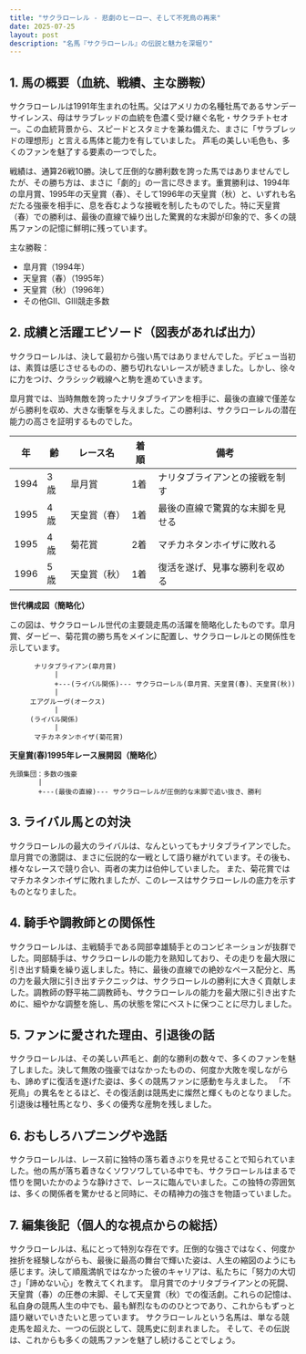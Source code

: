 ```yaml
---
title: "サクラローレル - 悲劇のヒーロー、そして不死鳥の再来"
date: 2025-07-25
layout: post
description: "名馬『サクラローレル』の伝説と魅力を深堀り"
---
```


## 1. 馬の概要（血統、戦績、主な勝鞍）

サクラローレルは1991年生まれの牡馬。父はアメリカの名種牡馬であるサンデーサイレンス、母はサラブレッドの血統を色濃く受け継ぐ名牝・サクラチトセオー。この血統背景から、スピードとスタミナを兼ね備えた、まさに「サラブレッドの理想形」と言える馬体と能力を有していました。  芦毛の美しい毛色も、多くのファンを魅了する要素の一つでした。

戦績は、通算26戦10勝。決して圧倒的な勝利数を誇った馬ではありませんでしたが、その勝ち方は、まさに「劇的」の一言に尽きます。重賞勝利は、1994年の皐月賞、1995年の天皇賞（春）、そして1996年の天皇賞（秋）と、いずれも名だたる強豪を相手に、息を呑むような接戦を制したものでした。特に天皇賞（春）での勝利は、最後の直線で繰り出した驚異的な末脚が印象的で、多くの競馬ファンの記憶に鮮明に残っています。

主な勝鞍：

* 皐月賞（1994年）
* 天皇賞（春）（1995年）
* 天皇賞（秋）（1996年）
* その他GII、GIII競走多数


## 2. 成績と活躍エピソード（図表があれば出力）

サクラローレルは、決して最初から強い馬ではありませんでした。デビュー当初は、素質は感じさせるものの、勝ち切れないレースが続きました。しかし、徐々に力をつけ、クラシック戦線へと駒を進めていきます。

皐月賞では、当時無敵を誇ったナリタブライアンを相手に、最後の直線で僅差ながら勝利を収め、大きな衝撃を与えました。この勝利は、サクラローレルの潜在能力の高さを証明するものでした。

| 年 | 齢 | レース名          | 着順 | 備考                                    |
|---|----|-------------------|-----|-----------------------------------------|
| 1994 | 3歳 | 皐月賞            | 1着 | ナリタブライアンとの接戦を制す         |
| 1995 | 4歳 | 天皇賞（春）      | 1着 | 最後の直線で驚異的な末脚を見せる     |
| 1995 | 4歳 | 菊花賞            | 2着 | マチカネタンホイザに敗れる             |
| 1996 | 5歳 | 天皇賞（秋）      | 1着 | 復活を遂げ、見事な勝利を収める       |


**世代構成図（簡略化）**

この図は、サクラローレル世代の主要競走馬の活躍を簡略化したものです。皐月賞、ダービー、菊花賞の勝ち馬をメインに配置し、サクラローレルとの関係性を示しています。

```
      ナリタブライアン(皐月賞)
           |
           +---(ライバル関係)--- サクラローレル(皐月賞、天皇賞(春)、天皇賞(秋))
           |
     エアグルーヴ(オークス)
           |
     (ライバル関係)
           |
      マチカネタンホイザ(菊花賞)

```

**天皇賞(春)1995年レース展開図（簡略化）**

```
先頭集団：多数の強豪
       |
       +---(最後の直線)--- サクラローレルが圧倒的な末脚で追い抜き、勝利
```

## 3. ライバル馬との対決

サクラローレルの最大のライバルは、なんといってもナリタブライアンでした。皐月賞での激闘は、まさに伝説的な一戦として語り継がれています。その後も、様々なレースで競り合い、両者の実力は伯仲していました。  また、菊花賞ではマチカネタンホイザに敗れましたが、このレースはサクラローレルの底力を示すものとなりました。


## 4. 騎手や調教師との関係性

サクラローレルは、主戦騎手である岡部幸雄騎手とのコンビネーションが抜群でした。岡部騎手は、サクラローレルの能力を熟知しており、その走りを最大限に引き出す騎乗を繰り返しました。特に、最後の直線での絶妙なペース配分と、馬の力を最大限に引き出すテクニックは、サクラローレルの勝利に大きく貢献しました。調教師の野平祐二調教師も、サクラローレルの能力を最大限に引き出すために、細やかな調整を施し、馬の状態を常にベストに保つことに尽力しました。


## 5. ファンに愛された理由、引退後の話

サクラローレルは、その美しい芦毛と、劇的な勝利の数々で、多くのファンを魅了しました。決して無敗の強豪ではなかったものの、何度か大敗を喫しながらも、諦めずに復活を遂げた姿は、多くの競馬ファンに感動を与えました。  「不死鳥」の異名をとるほど、その復活劇は競馬史に燦然と輝くものとなりました。引退後は種牡馬となり、多くの優秀な産駒を残しました。


## 6. おもしろハプニングや逸話

サクラローレルは、レース前に独特の落ち着きぶりを見せることで知られていました。他の馬が落ち着きなくソワソワしている中でも、サクラローレルはまるで悟りを開いたかのような静けさで、レースに臨んでいました。この独特の雰囲気は、多くの関係者を驚かせると同時に、その精神力の強さを物語っていました。


## 7. 編集後記（個人的な視点からの総括）

サクラローレルは、私にとって特別な存在です。圧倒的な強さではなく、何度か挫折を経験しながらも、最後に最高の舞台で輝いた姿は、人生の縮図のようにも感じます。決して順風満帆ではなかった彼のキャリアは、私たちに「努力の大切さ」「諦めない心」を教えてくれます。  皐月賞でのナリタブライアンとの死闘、天皇賞（春）の圧巻の末脚、そして天皇賞（秋）での復活劇。これらの記憶は、私自身の競馬人生の中でも、最も鮮烈なもののひとつであり、これからもずっと語り継いでいきたいと思っています。  サクラローレルという名馬は、単なる競走馬を超えた、一つの伝説として、競馬史に刻まれました。  そして、その伝説は、これからも多くの競馬ファンを魅了し続けることでしょう。
